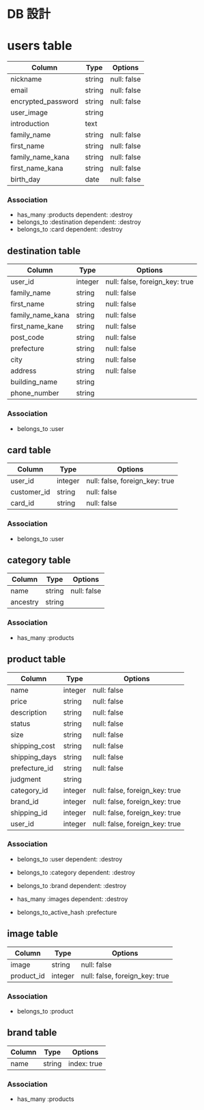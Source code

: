 # DB 設計

# users table

| Column             | Type                | Options                   |
|--------------------|---------------------|---------------------------|
| nickname           | string              | null: false               |
| email	             | string              | null: false               |
| encrypted_password | string              | null: false               |
| user_image         | string              |                           |
| introduction       | text                |                           |
| family_name        | string              | null: false               |
| first_name         | string              | null: false               |
| family_name_kana   | string              | null: false               |
| first_name_kana    | string              | null: false               |
| birth_day          | date                | null: false               |

### Association

- has_many :products dependent: :destroy
- belongs_to :destination dependent: :destroy
- belongs_to :card dependent: :destroy


## destination table

| Column                              | Type       | Options                        |
|-------------------------------------|------------|--------------------------------|
| user_id                             | integer    | null: false, foreign_key: true |
| family_name                         | string     | null: false                    |
| first_name                          | string     | null: false                    |
| family_name_kana                    | string     | null: false                    |
| first_name_kane                     | string     | null: false                    |
| post_code                           | string     | null: false                    |
| prefecture                          | string     | null: false                    |
| city                                | string     | null: false                    |
| address                             | string     | null: false                    |
| building_name                       | string     |                                |
| phone_number                        | string     |                                |

### Association

- belongs_to :user

## card table

| Column      | Type       | Options                        |
|-------------|------------|--------------------------------|
| user_id     | integer    | null: false, foreign_key: true |
| customer_id | string     | null: false                    |
| card_id     | string     | null: false                    |

### Association

- belongs_to :user

## category table

| Column      | Type       | Options                        |
|-------------|------------|--------------------------------|
| name        | string     | null: false                    |
| ancestry    | string     |                                |

### Association

- has_many :products

## product table

| Column                   | Type       | Options                        |
|--------------------------|------------|--------------------------------|
| name                     | integer    | null: false                    |
| price                    | string     | null: false                    |
| description	             | string     | null: false                    |
| status                   | string     | null: false                    |
| size                     | string     | null: false                    |
| shipping_cost            | string     | null: false                    |
| shipping_days	           | string     | null: false                    |
| prefecture_id            | string     | null: false                    |
| judgment                 | string     |                                |
| category_id              | integer    | null: false, foreign_key: true |
| brand_id                 | integer    | null: false, foreign_key: true |
| shipping_id              | integer    | null: false, foreign_key: true |
| user_id	                 | integer    | null: false, foreign_key: true |

### Association

- belongs_to :user dependent: :destroy
- belongs_to :category dependent: :destroy
- belongs_to :brand dependent: :destroy
- has_many :images dependent: :destroy

- belongs_to_active_hash :prefecture

## image table

| Column      | Type       | Options                        |
|-------------|------------|--------------------------------|
| image       | string     | null: false                    |
| product_id  | integer    | null: false, foreign_key: true |

### Association

- belongs_to :product

## brand table

| Column      | Type       | Options                        |
|-------------|------------|--------------------------------|
| name        | string     | index: true                    |

### Association

- has_many :products
